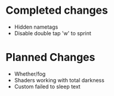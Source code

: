 # Completed changes
- Hidden nametags
- Disable double tap 'w' to sprint

# Planned Changes
- Whether/fog
- Shaders working with total darkness
- Custom failed to sleep text
